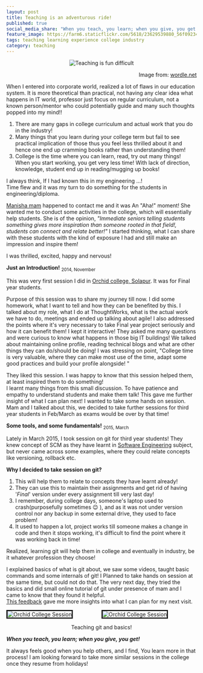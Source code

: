 ```yaml
---
layout: post
title: Teaching is an adventurous ride!
published: true
social_media_share: "When you teach, you learn; when you give, you get!"
feature_image: https://farm6.staticflickr.com/5618/23629539880_56f0923437_m.jpg
tags: teaching learning experience college industry
category: teaching 
---
```


<p align="middle">
    <img src="https://farm6.staticflickr.com/5618/23629539880_56f0923437_b.jpg" alt="Teaching is fun difficult ">
    <figcaption align="right">Image from: <a href = "http://www.wordle.net/show/wrdl/803101/Davide%27s_Teaching_Philosophy">wordle.net</a></figcaption>
</p>

When I entered into corporate world, realized a lot of flaws in our education system. It is more theoretical than practical, not having any clear idea what happens in IT world, professor just focus on regular curriculum, not a known person/mentor who could potentially guide and many such thoughts popped into my mind!!

 1. There are many gaps in college curriculum and actual work that you do in the industry!
 2. Many things that you learn during your college term but fail to see practical implication of those thus you feel less thrilled about it and hence one end up cramming books rather than understanding them!
 3. College is the time where you can learn, read, try out many things! When you start working, you get very less time! With lack of direction, knowledge, student end up in reading/mugging up books!

I always think, If I had known this in my engineering ...!<br>
Time flew and it was my turn to do something for the students in engineering/diploma.

 [Manisha mam](https://in.linkedin.com/pub/manisha-choudhari/1a/71b/1b0) happened to contact me and it was An "Aha!" moment! She wanted me to conduct some activities in the college, which will essentially help students. She is of the opinion, _"Immediate seniors telling students something gives more inspiration than someone rooted in that field!, students can connect and relate better!"_
   I started thinking, what I can share with these students with the kind of exposure I had and still make an impression and inspire them!

 I was thrilled, excited, happy and nervous!

**Just an Introduction!**
<sub>2014, November</sub>

This was very first session I did in [Orchid college, Solapur](http://www.nkorchidenggmgmt.ac.in/). It was for Final year students.

Purpose of this session was to share my journey till now. I did some homework, what I want to tell and how they can be benefited by this.
I talked about my role, what I do at ThoughtWorks, what is the actual work we have to do, meetings and ended up talking about agile! I also addressed the points where it's very necessary to take Final year project seriously and how it can benefit them!
I kept it interactive! They asked me many questions and were curious to know what happens in those big IT buildings! We talked about maintaining online profile, reading technical blogs and what are other things they can do/should be doing! I was stressing on point, "College time is very valuable, where they can make most use of the time, adapt some good practices and build your profile alongside! "

   They liked this session.
I was happy to know that this session helped them, at least inspired them to do something! <br>
I learnt many things from this small discussion. To have patience and empathy to understand students and make them talk!
This gave me further insight of what I can plan next! I wanted to take some hands on session. Mam and I talked about this, we decided to take further sessions for third year students in Feb/March as exams would be over by that time!

**Some tools, and some fundamentals!**
<sub>2015, March</sub>

Lately in March 2015, I took session on git for third year students! They knew concept of SCM as they have learnt in [Software Engineering](http://www.pearsonhighered.com/samplechapter/0321200195.pdf) subject, but never came across some examples, where they could relate concepts like versioning, rollback etc.

**Why I decided to take session on git?**

1. This will help them to relate to concepts they have learnt already!
2. They can use this to maintain their assignments and get rid of having '_Final_' version under every assignment till very last day!
3. I remember, during college days, someone's laptop used to crash(purposefully sometimes :wink: ), and as it was not under version control nor any backup in some external drive, they used to face problem!
4. It used to happen a lot, project works till someone makes a change in code and then it stops working, it's difficult to find the point where it was working back in time!

Realized, learning git will help them in college and eventually in industry, be it whatever profession they choose!

I explained basics of what is git about, we saw some videos, taught basic commands and some internals of git! I Planned to take hands on session at the same time, but could not do that. The very next day, they tried the basics and did small online tutorial of git under presence of mam and I came to know that they found it helpful. <br>[This feedback](http://bit.do/git_orchid_feedback) gave me more insights into what I can plan for my next visit.



<p align = "middle">
        <img src="https://farm2.staticflickr.com/1680/23816920252_44854f9355_n.jpg" alt="Orchid College Session" style="float: left" border="3">
	    <img src="https://farm2.staticflickr.com/1494/23842725071_6a6517d16c_n.jpg" alt="Orchid College Session" border="3">
	    <figcaption align="middle">Teaching git and basics! </figcaption>
</p>


**_When you teach, you learn; when you give, you get!_**

It always feels good when you help others, and I find, You learn more in that process! I am looking forward to take more similar sessions in the college once they resume from holidays!
